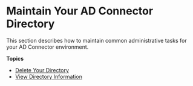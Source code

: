 # Maintain Your AD Connector Directory<a name="ad_connector_maintain"></a>

This section describes how to maintain common administrative tasks for your AD Connector environment\.

**Topics**
+ [Delete Your Directory](ad_connector_delete.md)
+ [View Directory Information](ad_connector_view_directory_info.md)